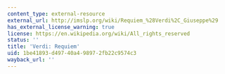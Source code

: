 ```yaml
---
content_type: external-resource
external_url: http://imslp.org/wiki/Requiem_%28Verdi%2C_Giuseppe%29
has_external_license_warning: true
license: https://en.wikipedia.org/wiki/All_rights_reserved
status: ''
title: 'Verdi: Requiem'
uid: 1be41893-d497-40a4-9897-2fb22c9574c3
wayback_url: ''
---
```

